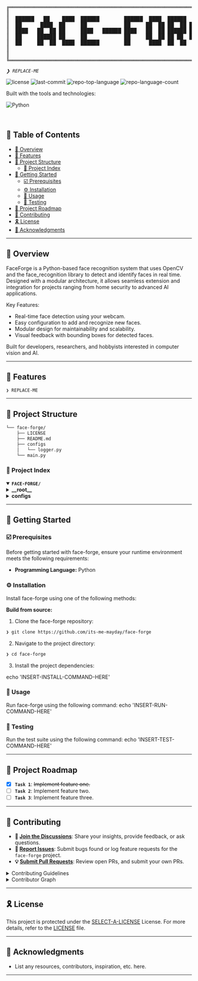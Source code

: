 <div align="left">
<pre>
╔══════════════════════════════════════════════════════════════════════════╗
║                                                                          ║
║  ██████   ██    ████  ██████        ██████  ████  ██████  ████  ██████   ║
║  ██      ████  ██     ██            ██     ██  ██ ██  ██ ██     ██       ║
║  ████   ██  ██ ██     ████   ██████ ████   ██  ██ ██████ ██ ███ ████     ║
║  ██     ██████ ██     ██            ██     ██  ██ ██ ██  ██  ██ ██       ║
║  ██     ██  ██  ████  ██████        ██      ████  ██  ██  ████  ██████   ║
║                                                                          ║
║                                                                          ║
╚══════════════════════════════════════════════════════════════════════════╝
</pre>
</div>
<p align="left">
	<em><code>❯ REPLACE-ME</code></em>
</p>
<p align="left">
	<img src="https://img.shields.io/github/license/its-me-mayday/face-forge?style=flat-square&logo=opensourceinitiative&logoColor=white&color=A931EC" alt="license">
	<img src="https://img.shields.io/github/last-commit/its-me-mayday/face-forge?style=flat-square&logo=git&logoColor=white&color=A931EC" alt="last-commit">
	<img src="https://img.shields.io/github/languages/top/its-me-mayday/face-forge?style=flat-square&color=A931EC" alt="repo-top-language">
	<img src="https://img.shields.io/github/languages/count/its-me-mayday/face-forge?style=flat-square&color=A931EC" alt="repo-language-count">
</p>
<p align="left">Built with the tools and technologies:</p>
<p align="left">
	<img src="https://img.shields.io/badge/Python-3776AB.svg?style=flat-square&logo=Python&logoColor=white" alt="Python">
</p>
<br>

## 🔗 Table of Contents

- [📍 Overview](#-overview)
- [👾 Features](#-features)
- [📁 Project Structure](#-project-structure)
  - [📂 Project Index](#-project-index)
- [🚀 Getting Started](#-getting-started)
  - [☑️ Prerequisites](#-prerequisites)
  - [⚙️ Installation](#-installation)
  - [🤖 Usage](#🤖-usage)
  - [🧪 Testing](#🧪-testing)
- [📌 Project Roadmap](#-project-roadmap)
- [🔰 Contributing](#-contributing)
- [🎗 License](#-license)
- [🙌 Acknowledgments](#-acknowledgments)

---

## 📍 Overview

FaceForge is a Python-based face recognition system that uses OpenCV and the face_recognition library to detect and identify faces in real time. Designed with a modular architecture, it allows seamless extension and integration for projects ranging from home security to advanced AI applications.

Key Features:

- Real-time face detection using your webcam.
- Easy configuration to add and recognize new faces.
- Modular design for maintainability and scalability.
- Visual feedback with bounding boxes for detected faces.

Built for developers, researchers, and hobbyists interested in computer vision and AI.

---

## 👾 Features

<code>❯ REPLACE-ME</code>

---

## 📁 Project Structure

```sh
└── face-forge/
    ├── LICENSE
    ├── README.md
    ├── configs
    │   └── logger.py
    └── main.py
```


### 📂 Project Index
<details open>
	<summary><b><code>FACE-FORGE/</code></b></summary>
	<details> <!-- __root__ Submodule -->
		<summary><b>__root__</b></summary>
		<blockquote>
			<table>
			<tr>
				<td><b><a href='https://github.com/its-me-mayday/face-forge/blob/master/main.py'>main.py</a></b></td>
				<td><code>❯ REPLACE-ME</code></td>
			</tr>
			</table>
		</blockquote>
	</details>
	<details> <!-- configs Submodule -->
		<summary><b>configs</b></summary>
		<blockquote>
			<table>
			<tr>
				<td><b><a href='https://github.com/its-me-mayday/face-forge/blob/master/configs/logger.py'>logger.py</a></b></td>
				<td><code>❯ REPLACE-ME</code></td>
			</tr>
			</table>
		</blockquote>
	</details>
</details>

---
## 🚀 Getting Started

### ☑️ Prerequisites

Before getting started with face-forge, ensure your runtime environment meets the following requirements:

- **Programming Language:** Python


### ⚙️ Installation

Install face-forge using one of the following methods:

**Build from source:**

1. Clone the face-forge repository:
```sh
❯ git clone https://github.com/its-me-mayday/face-forge
```

2. Navigate to the project directory:
```sh
❯ cd face-forge
```

3. Install the project dependencies:

echo 'INSERT-INSTALL-COMMAND-HERE'



### 🤖 Usage
Run face-forge using the following command:
echo 'INSERT-RUN-COMMAND-HERE'

### 🧪 Testing
Run the test suite using the following command:
echo 'INSERT-TEST-COMMAND-HERE'

---
## 📌 Project Roadmap

- [X] **`Task 1`**: <strike>Implement feature one.</strike>
- [ ] **`Task 2`**: Implement feature two.
- [ ] **`Task 3`**: Implement feature three.

---

## 🔰 Contributing

- **💬 [Join the Discussions](https://github.com/its-me-mayday/face-forge/discussions)**: Share your insights, provide feedback, or ask questions.
- **🐛 [Report Issues](https://github.com/its-me-mayday/face-forge/issues)**: Submit bugs found or log feature requests for the `face-forge` project.
- **💡 [Submit Pull Requests](https://github.com/its-me-mayday/face-forge/blob/main/CONTRIBUTING.md)**: Review open PRs, and submit your own PRs.

<details closed>
<summary>Contributing Guidelines</summary>

1. **Fork the Repository**: Start by forking the project repository to your github account.
2. **Clone Locally**: Clone the forked repository to your local machine using a git client.
   ```sh
   git clone https://github.com/its-me-mayday/face-forge
   ```
3. **Create a New Branch**: Always work on a new branch, giving it a descriptive name.
   ```sh
   git checkout -b new-feature-x
   ```
4. **Make Your Changes**: Develop and test your changes locally.
5. **Commit Your Changes**: Commit with a clear message describing your updates.
   ```sh
   git commit -m 'Implemented new feature x.'
   ```
6. **Push to github**: Push the changes to your forked repository.
   ```sh
   git push origin new-feature-x
   ```
7. **Submit a Pull Request**: Create a PR against the original project repository. Clearly describe the changes and their motivations.
8. **Review**: Once your PR is reviewed and approved, it will be merged into the main branch. Congratulations on your contribution!
</details>

<details closed>
<summary>Contributor Graph</summary>
<br>
<p align="left">
   <a href="https://github.com{/its-me-mayday/face-forge/}graphs/contributors">
      <img src="https://contrib.rocks/image?repo=its-me-mayday/face-forge">
   </a>
</p>
</details>

---

## 🎗 License

This project is protected under the [SELECT-A-LICENSE](https://choosealicense.com/licenses) License. For more details, refer to the [LICENSE](https://choosealicense.com/licenses/) file.

---

## 🙌 Acknowledgments

- List any resources, contributors, inspiration, etc. here.

---

